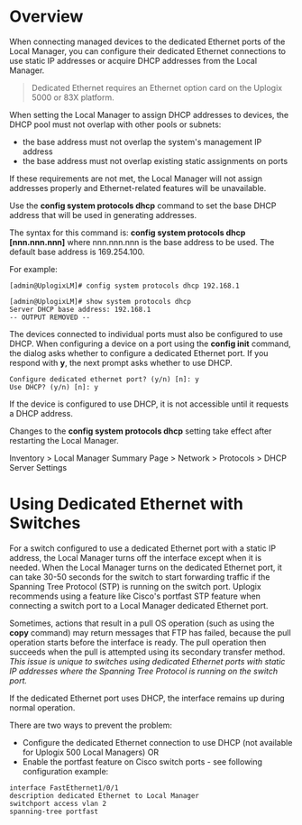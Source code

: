 # Overview

When connecting managed devices to the dedicated Ethernet ports of the Local Manager, you can configure their dedicated Ethernet connections to use static IP addresses or acquire DHCP addresses from the Local Manager.

> Dedicated Ethernet requires an Ethernet option card on the Uplogix 5000 or 83X platform.

When setting the Local Manager to assign DHCP addresses to devices, the DHCP pool must not overlap with other pools or subnets:

 - the base address must not overlap the system's management IP address
 - the base address must not overlap existing static assignments on ports

<div class='warning' /> If these requirements are not met, the Local Manager will not assign addresses properly and Ethernet-related features will be unavailable. </div>

Use the **config system protocols dhcp** command to set the base DHCP address that will be used in generating addresses.

The syntax for this command is: **config system protocols dhcp [nnn.nnn.nnn]** where nnn.nnn.nnn is the base address to be used. The default base address is 169.254.100.

For example:

```
[admin@UplogixLM]# config system protocols dhcp 192.168.1

[admin@UplogixLM]# show system protocols dhcp
Server DHCP base address: 192.168.1
-- OUTPUT REMOVED --
```

The devices connected to individual ports must also be configured to use DHCP. When configuring a device on a port using the **config init** command, the dialog asks whether to configure a dedicated Ethernet port. If you respond with **y**, the next prompt asks whether to use DHCP. 

```
Configure dedicated ethernet port? (y/n) [n]: y
Use DHCP? (y/n) [n]: y
```

If the device is configured to use DHCP, it is not accessible until it requests a DHCP address.

Changes to the **config system protocols dhcp** setting take effect after restarting the Local Manager.

<div class='ucc' />Inventory > Local Manager Summary Page > Network > Protocols > DHCP Server Settings</div>

# Using Dedicated Ethernet with Switches

For a switch configured to use a dedicated Ethernet port with a static IP address, the Local Manager turns off the interface except when it is needed. When the Local Manager turns on the dedicated Ethernet port, it can take 30-50 seconds for the switch to start forwarding traffic if the Spanning Tree Protocol (STP) is running on the switch port.  Uplogix recommends using a feature like Cisco's portfast STP feature when connecting a switch port to a Local Manager dedicated Ethernet port.

Sometimes, actions that result in a pull OS operation (such as using the **copy** command) may return messages that FTP has failed, because the pull operation starts before the interface is ready. The pull operation then succeeds when the pull is attempted using its secondary transfer method. *This issue is unique to switches using dedicated Ethernet ports with static IP addresses where the Spanning Tree Protocol is running on the switch port.*

If the dedicated Ethernet port uses DHCP, the interface remains up during normal operation.

There are two ways to prevent the problem:

 - Configure the dedicated Ethernet connection to use DHCP (not available for Uplogix  500 Local Managers)
OR
 - Enable the portfast feature on Cisco switch ports - see following configuration example:
 
```
interface FastEthernet1/0/1
description dedicated Ethernet to Local Manager
switchport access vlan 2
spanning-tree portfast
```